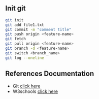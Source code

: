 ## Init git

```bash
git init
git add file1.txt
git commit -m "comment title"
git push origin <feature-name>
git fetch
git pull origin <feature-name>
git branch -d <feature-name>
git switch <branch_name>
git log --oneline
```

## References Documentation

- Git [click here](https://git-scm.com)
- W3schools [click here](https://www.w3schools.com/git/git_intro.asp?remote=github)
